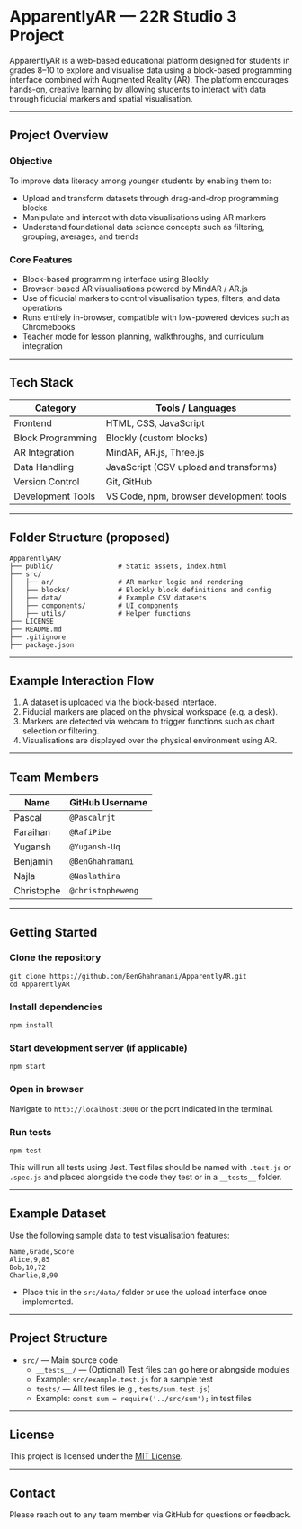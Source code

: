 # ApparentlyAR — 22R Studio 3 Project

ApparentlyAR is a web-based educational platform designed for students in grades 8–10 to explore and visualise data using a block-based programming interface combined with Augmented Reality (AR). The platform encourages hands-on, creative learning by allowing students to interact with data through fiducial markers and spatial visualisation.

---

## Project Overview

### Objective

To improve data literacy among younger students by enabling them to:

- Upload and transform datasets through drag-and-drop programming blocks
- Manipulate and interact with data visualisations using AR markers
- Understand foundational data science concepts such as filtering, grouping, averages, and trends

### Core Features

- Block-based programming interface using Blockly
- Browser-based AR visualisations powered by MindAR / AR.js
- Use of fiducial markers to control visualisation types, filters, and data operations
- Runs entirely in-browser, compatible with low-powered devices such as Chromebooks
- Teacher mode for lesson planning, walkthroughs, and curriculum integration

---

## Tech Stack

| Category          | Tools / Languages                       |
| ----------------- | --------------------------------------- |
| Frontend          | HTML, CSS, JavaScript                   |
| Block Programming | Blockly (custom blocks)                 |
| AR Integration    | MindAR, AR.js, Three.js                 |
| Data Handling     | JavaScript (CSV upload and transforms)  |
| Version Control   | Git, GitHub                             |
| Development Tools | VS Code, npm, browser development tools |

---

## Folder Structure (proposed)

```
ApparentlyAR/
├── public/                # Static assets, index.html
├── src/
│   ├── ar/                # AR marker logic and rendering
│   ├── blocks/            # Blockly block definitions and config
│   ├── data/              # Example CSV datasets
│   ├── components/        # UI components
│   ├── utils/             # Helper functions
├── LICENSE
├── README.md
├── .gitignore
├── package.json
```

---

## Example Interaction Flow

1. A dataset is uploaded via the block-based interface.
2. Fiducial markers are placed on the physical workspace (e.g. a desk).
3. Markers are detected via webcam to trigger functions such as chart selection or filtering.
4. Visualisations are displayed over the physical environment using AR.

---

## Team Members

| Name       | GitHub Username   |
| ---------- | ----------------- |
| Pascal     | `@Pascalrjt`      |
| Faraihan   | `@RafiPibe`       |
| Yugansh    | `@Yugansh-Uq`     |
| Benjamin   | `@BenGhahramani`  |
| Najla      | `@Naslathira`     |
| Christophe | `@christopheweng` |


---

## Getting Started

### Clone the repository

```
git clone https://github.com/BenGhahramani/ApparentlyAR.git
cd ApparentlyAR
```

### Install dependencies

```
npm install
```

### Start development server (if applicable)

```
npm start
```

### Open in browser

Navigate to `http://localhost:3000` or the port indicated in the terminal.

### Run tests

```
npm test
```

This will run all tests using Jest. Test files should be named with `.test.js` or `.spec.js` and placed alongside the code they test or in a `__tests__` folder.

---

## Example Dataset

Use the following sample data to test visualisation features:

```
Name,Grade,Score
Alice,9,85
Bob,10,72
Charlie,8,90
```

- Place this in the `src/data/` folder or use the upload interface once implemented.

---

## Project Structure

- `src/` — Main source code
  - `__tests__/` — (Optional) Test files can go here or alongside modules
  - Example: `src/example.test.js` for a sample test
  - `tests/` — All test files (e.g., `tests/sum.test.js`)
  - Example: `const sum = require('../src/sum');` in test files

---

## License

This project is licensed under the [MIT License](./LICENSE).

---

## Contact

Please reach out to any team member via GitHub for questions or feedback.
